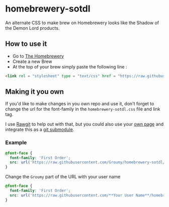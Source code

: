 # homebrewery-sotdl
An alternate CSS to make brew on Homebrewery looks like the Shadow of the Demon Lord products.


## How to use it
* Go to [The Homebrewery](http://homebrewery.naturalcrit.com/)
* Create a new Brew
* At the top of your brew simply paste the following line : 
``` html
<link rel = "stylesheet" type = "text/css" href = "https://raw.githubusercontent.com/Groumy/homebrewery-sotdl/master/homebrewery-sotdl.css" />
```

## Making it you own
If you'd like to make changes in you own repo and use it, don't forget to change the url for the font-family in the `homebrewery-sotdl.css` file and link tag.

I use [Rawgit](https://rawgit.com/) to help out with that, but you could also use your [own page](https://pages.github.com/) and integrate this as a [git submodule](https://github.com/blog/2104-working-with-submodules).

### Example 
``` css
@font-face {
  font-family: 'First Order';
  src: url('https://raw.githubusercontent.com/Groumy/homebrewery-sotdl/2bf4f06d/fonts/firstv2.ttf?raw=true')
}
```
Change the `Groumy` part of the URL with your user name
``` css
@font-face {
  font-family: 'First Order';
  src: url('https://raw.githubusercontent.com/**Your User Name**/homebrewery-sotdl/2bf4f06d/fonts/firstv2.ttf?raw=true')
}
```
